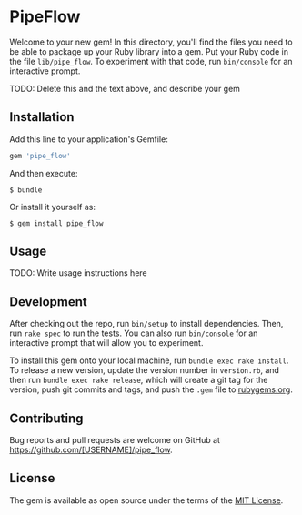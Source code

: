# PipeFlow

Welcome to your new gem! In this directory, you'll find the files you need to be able to package up your Ruby library into a gem. Put your Ruby code in the file `lib/pipe_flow`. To experiment with that code, run `bin/console` for an interactive prompt.

TODO: Delete this and the text above, and describe your gem

## Installation

Add this line to your application's Gemfile:

```ruby
gem 'pipe_flow'
```

And then execute:

    $ bundle

Or install it yourself as:

    $ gem install pipe_flow

## Usage

TODO: Write usage instructions here

## Development

After checking out the repo, run `bin/setup` to install dependencies. Then, run `rake spec` to run the tests. You can also run `bin/console` for an interactive prompt that will allow you to experiment.

To install this gem onto your local machine, run `bundle exec rake install`. To release a new version, update the version number in `version.rb`, and then run `bundle exec rake release`, which will create a git tag for the version, push git commits and tags, and push the `.gem` file to [rubygems.org](https://rubygems.org).

## Contributing

Bug reports and pull requests are welcome on GitHub at https://github.com/[USERNAME]/pipe_flow.

## License

The gem is available as open source under the terms of the [MIT License](https://opensource.org/licenses/MIT).
